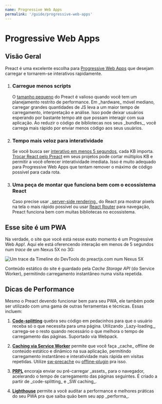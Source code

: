 ```yaml
---
name: Progressive Web Apps
permalink: '/guide/progressive-web-apps'
---
```


# Progressive Web Apps

## Visão Geral

Preact é uma excelente escolha para [Progressive Web Apps](https://web.dev/learn/pwa/) que desejam carregar e tornarem-se interativos rapidamente.

<ol class="list-view">
    <li class="list-item">
        <div class="list-header">
          <div class="_bubble" style="background-image: url(/pwa-guide/load-less-script.svg);"></div>
        </div>
        <div class="list-detail">
          <div class="_title-block">
            <h3>Carregue menos scripts</h3>
          </div>
          <p class="_summary">
            O <a href="/about/project-goals">tamanho pequeno</a> do Preact é valioso quando você tem um planejamento restrito de performance. Em _hardware_ móvel mediano, carregar grandes quantidades de JS leva a um maior tempo de carregamento, interpretação e análise.
            Isso pode deixar usuários esperando por bastante tempo até que possam interagir com sua aplicação. Ao reduzir o código de bibliotecas nos seus _bundles_, você carrega mais rápido por enviar menos código aos seus usuários.
            </p>
        </div>
    </li>
    <li class="list-item">
        <div class="list-header">
          <div class="_bubble" style="background-image: url(/pwa-guide/faster-tti.svg);"></div>
        </div>
        <div class="list-detail">
          <div class="_title-block">
            <h3>Tempo mais veloz para interatividade</h3>
          </div>
          <p class="_summary">
            Se você busca ser <a href="https://infrequently.org/2016/09/what-exactly-makes-something-a-progressive-web-app/">interativo em menos 5 segundos</a>, cada KB importa.
            <a href="/guide/v8/switching-to-preact">Trocar React pelo Preact</a> em seus projetos pode cortar múltiplos KB e permitir a você oferecer interatividade imediata.
            Isso é muito adequado para Progressive Web Apps que tentam remover o máximo de código possível para cada rota.</p>
        </div>
    </li>
    <li class="list-item">
        <div class="list-header">
          <div class="_bubble" style="background-image: url(/pwa-guide/building-block.svg);"></div>
        </div>
        <div class="list-detail">
          <div class="_title-block">
            <h3>Uma peça de montar que funciona bem com o ecossistema React</h3>
          </div>
          <p class="_summary">
            Caso precise usar _<a href="https://facebook.github.io/react/docs/react-dom-server.html">server-side rendering</a>_ do React pra mostrar pixels na tela o mais rápido possível
            ou usar <a href="https://github.com/ReactTraining/react-router">React Router</a> para navegação, Preact funciona bem com muitas bibliotecas no ecossistema. </p>
        </div>
    </li>
</ol>

## Esse site é um PWA

Na verdade, o site que você está nesse exato momento é um Progressive Web App!. Aqui ele está oferencendo interação em menos de 5 segundos num _trace_ de um Nexus 5X no 3G:

![Um trace da Timeline do DevTools do preactjs.com num Nexus 5X](/pwa-guide/timeline.jpg)

Conteúdo estático do site é guardado pela _Cache Storage API_ (do Service Worker), permitindo carregamento instantâneo numa visita repetida.


## Dicas de Performance

Mesmo o Preact devendo funcionar bem para seu PWA, ele também pode ser utilizado com uma gama de outras ferramentas e técnicas. Essas incluem:

<ol class="list-view">
    <li class="list-item">
        <div class="list-header">
          <div class="_bubble" style="background-image: url(/pwa-guide/code-splitting.svg);"></div>
        </div>
        <div class="list-detail">
          <p class="_summary"><strong><a href="https://webpack.js.org/guides/code-splitting/">Code-splitting</a></strong> quebra seu código em pedacinhos para que o usuário receba só o que necessita para uma página. Utilizando _Lazy-loading_, carrega-se o resto quando necessário o que melhora o tempo de carregamento das páginas. Suportado via Webpack.</p>
        </div>
    </li>
    <li class="list-item">
        <div class="list-header">
          <div class="_bubble" style="background-image: url(/pwa-guide/service-worker-caching.svg);"></div>
        </div>
        <div class="list-detail">
          <p class="_summary"><strong><a href="https://developers.google.com/web/fundamentals/getting-started/primers/service-workers">Caching via Service Worker</a></strong> permite que você faça _cache_ offline de conteúdo estático e dinâmico na sua aplicação, permitindo carregamento instantâneo e interatividade mais rápida em visitas repetidas. Utilize <a href="https://github.com/GoogleChrome/sw-precache#wrappers-and-starter-kits">sw-precache</a> ou <a href="https://github.com/NekR/offline-plugin">offline-plugin</a> pra isso.</p>
        </div>
    </li>
    <li class="list-item">
        <div class="list-header">
          <div class="_bubble" style="background-image: url(/pwa-guide/prpl.svg);"></div>
        </div>
        <div class="list-detail">
          <p class="_summary"><strong><a href="https://developers.google.com/web/fundamentals/performance/prpl-pattern/">PRPL</a></strong>
          encoraja enviar ou pré-carregar _assets_ para o navegador, acelerando o tempo de carregamento das páginas seguintes. É criado a partir de _code-splitting_ e _SW caching_.</p>
        </div>
    </li>
    <li class="list-item">
        <div class="list-header">
          <div class="_bubble" style="background-image: url(/pwa-guide/lighthouse.svg);"></div>
        </div>
        <div class="list-detail">
          <p class="_summary"><strong><a href="https://github.com/GoogleChrome/lighthouse/">Lighthouse</a></strong>
          permite a você auditar a performance e melhores práticas do seu PWA pra que saiba quão bem seu app _performa_.</p>
        </div>
    </li>
</ol>
